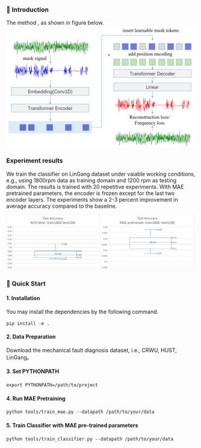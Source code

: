 ### 📣 Introduction
The method , as shown in figure below.
![image](https://github.com/wyh-neophyte/Masked-AutoEncoder-Pretraining-for-Mechanical-Fault-Diagnosis/blob/main/assets/method.png)
### Experiment results
We train the classifier on LinGang dataset under vaiable working conditions, e.g., using 1800rpm data as training domain and 1200 rpm as testing domain. The results is trained with 20 repetitive experiments. With MAE pretrained parameters, the encoder is frozen except for the last two encoder layers. The experiments show a 2-3 percent improvement in average accuracy compared to the baseline.  
<div>
  <img src="https://github.com/wyh-neophyte/Masked-AutoEncoder-Pretraining-for-Mechanical-Fault-Diagnosis/blob/main/assets/Without-MAE-train1800-test1200.png" width="49%" />
  <img src="https://github.com/wyh-neophyte/Masked-AutoEncoder-Pretraining-for-Mechanical-Fault-Diagnosis/blob/main/assets/MAE-pretrained-train1800-test1200.png" width="49%" />
</div>

### 🚀 Quick Start
#### 1. Installation
You may install the dependencies by the following command.
```
pip install -e .
```
#### 2. Data Preparation
Download the mechanical fault diagnosis dataset, i.e., CRWU, HUST, LinGang。

#### 3. Set PYTHONPATH
```
export PYTHONPATH=/path/to/project
```

#### 4. Run MAE Pretraining
```
python tools/train_mae.py --datapath /path/to/your/data
```

#### 5. Train Classifier with MAE pre-trained parameters
```
python tools/train_classifier.py --datapath /path/to/your/data
```
